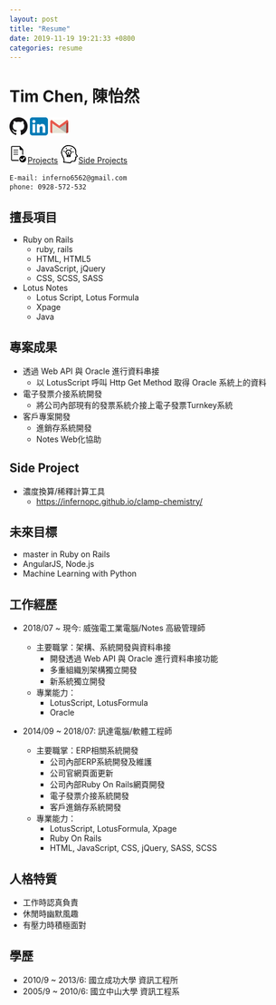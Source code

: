 ```yaml
---
layout: post
title: "Resume"
date: 2019-11-19 19:21:33 +0800
categories: resume
---
```


# Tim Chen, 陳怡然 
[![GitHub](/assets/images/simple-icons/GitHub-Mark-32px.png)](https://github.com/InfernoPC) [![Linkedin](/assets/images/simple-icons/linkedin-icon-32.png)](https://www.linkedin.com/in/tim-chen-a51829161/) [![e-Mail](/assets/images/simple-icons/gmail-icon-32.png)](mailto:inferno6562@gmail.com)


[![Project](/assets/images/simple-icons/project-icon-32.png)Projects](/blog/2018/06/05/project-list)
[![Side Project](/assets/images/simple-icons/side-project-icon-32.png)Side Projects](https://github.com/InfernoPC)

```
E-mail: inferno6562@gmail.com
phone: 0928-572-532
```


## 擅長項目

* Ruby on Rails
	* ruby, rails
	* HTML, HTML5
	* JavaScript, jQuery
	* CSS, SCSS, SASS
* Lotus Notes
	* Lotus Script, Lotus Formula
	* Xpage
	* Java

## 專案成果

* 透過 Web API 與 Oracle 進行資料串接
	* 以 LotusScript 呼叫 Http Get Method 取得 Oracle 系統上的資料
* 電子發票介接系統開發
	* 將公司內部現有的發票系統介接上電子發票Turnkey系統
* 客戶專案開發
	* 進銷存系統開發
	* Notes Web化協助

## Side Project

* 濃度換算/稀釋計算工具
	* <https://infernopc.github.io/clamp-chemistry/>

## 未來目標

* master in Ruby on Rails
* AngularJS, Node.js
* Machine Learning with Python

## 工作經歷

* 2018/07 ~ 現今: 威強電工業電腦/Notes 高級管理師

	* 主要職掌：架構、系統開發與資料串接
		* 開發透過 Web API 與 Oracle 進行資料串接功能
		* 多重組織別架構獨立開發
		* 新系統獨立開發
	* 專業能力：
		* LotusScript, LotusFormula
		* Oracle

* 2014/09 ~ 2018/07: 訊達電腦/軟體工程師

	* 主要職掌：ERP相關系統開發
		* 公司內部ERP系統開發及維護
		* 公司官網頁面更新
		* 公司內部Ruby On Rails網頁開發
		* 電子發票介接系統開發
		* 客戶進銷存系統開發
	* 專業能力：
		* LotusScript, LotusFormula, Xpage
		* Ruby On Rails
		* HTML, JavaScript, CSS, jQuery, SASS, SCSS

## 人格特質

* 工作時認真負責
* 休閒時幽默風趣
* 有壓力時積極面對

## 學歷

* 2010/9 ~ 2013/6: 國立成功大學 資訊工程所
* 2005/9 ~ 2010/6: 國立中山大學 資訊工程系

